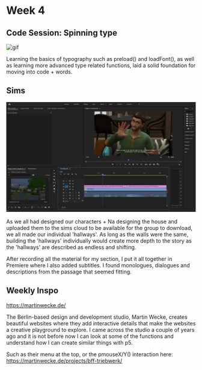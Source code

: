 # Week 4

## Code Session: Spinning type

![gif](https://github.com/KristineGudmundsen/CodeWords/raw/master/SKO/Week_04/TypeTestSpinning.gif)

Learning the basics of typography such as preload() and loadFont(), as well as learning more advanced type related functions, laid a solid foundation for moving into code + words. 

## Sims

![sims](https://github.com/KristineGudmundsen/CodeWords/raw/master/SKO/Week_04/Premiere.png)

As we all had designed our characters + Na designing the house and uploaded them to the sims cloud to be available for the group to download, we all made our individual 'hallways'. As long as the walls were the same, building the 'hallways' individually would create more depth to the story as the 'hallways' are described as endless and shifting.

After recording all the material for my section, I put it all together in Premiere where I also added subtitles. I found monologues, dialogues and descriptions from the passage that seemed fitting. 

## Weekly Inspo

https://martinwecke.de/

The Berlin-based design and development studio, Martin Wecke, creates beautiful websites where they add interactive details that make the websites a creative playground to explore. I came across the studio a couple of years ago and it is not before now I can look at some of the functions and understand how I can create similar things with p5. 

Such as their menu at the top, or the pmouseX/Y() interaction here:
https://martinwecke.de/projects/bff-triebwerk/
